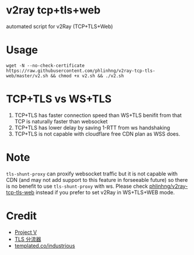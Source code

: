 # v2ray tcp+tls+web
automated script for v2Ray (TCP+TLS+Web)

# Usage
```
wget -N --no-check-certificate https://raw.githubusercontent.com/phlinhng/v2ray-tcp-tls-web/master/v2.sh && chmod +x v2.sh && ./v2.sh
```

# TCP+TLS vs WS+TLS
1. TCP+TLS has faster connection speed than WS+TLS benifit from that TCP is naturally faster than websocket
2. TCP+TLS has lower delay by saving 1-RTT from ws handshaking
3. TCP+TLS is not capable with cloudflare free CDN plan as WSS does.

# Note
`tls-shunt-proxy` can proxify websocket traffic but it is not capable with CDN (and may not add support to this feature in forseeable future) so there is no benefit to use `tls-shunt-proxy` with ws. Please check [phlinhng/v2ray-tcp-tls-web](https://github.com/phlinhng/v2ray-tcp-tls-web) instead if you prefer to set v2Ray in WS+TLS+WEB mode.

# Credit
+ [Project V](https://www.v2ray.com/)
+ [TLS 分流器](https://github.com/liberal-boy/tls-shunt-proxy)
+ [templated.co/industrious](https://templated.co/industrious)
